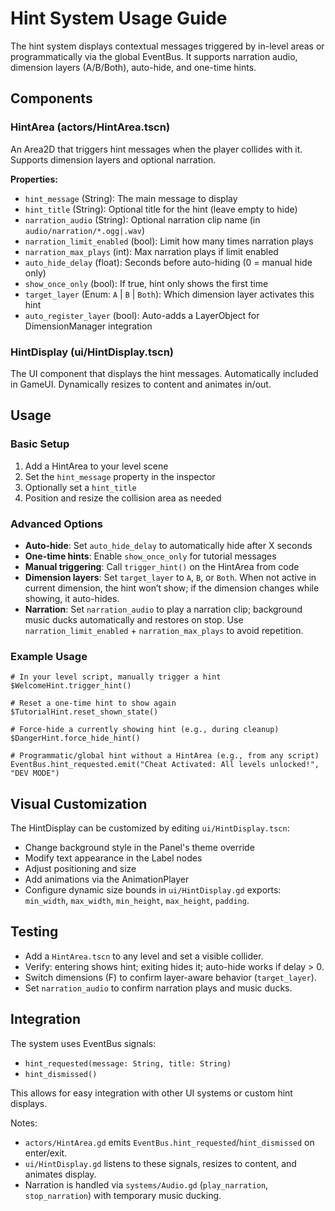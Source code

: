 # Hint System Usage Guide

The hint system displays contextual messages triggered by in-level areas or programmatically via the global EventBus. It supports narration audio, dimension layers (A/B/Both), auto-hide, and one-time hints.

## Components

### HintArea (actors/HintArea.tscn)
An Area2D that triggers hint messages when the player collides with it. Supports dimension layers and optional narration.

**Properties:**
- `hint_message` (String): The main message to display
- `hint_title` (String): Optional title for the hint (leave empty to hide)
- `narration_audio` (String): Optional narration clip name (in `audio/narration/*.ogg|.wav`)
- `narration_limit_enabled` (bool): Limit how many times narration plays
- `narration_max_plays` (int): Max narration plays if limit enabled
- `auto_hide_delay` (float): Seconds before auto-hiding (0 = manual hide only)
- `show_once_only` (bool): If true, hint only shows the first time
- `target_layer` (Enum: `A` | `B` | `Both`): Which dimension layer activates this hint
- `auto_register_layer` (bool): Auto-adds a LayerObject for DimensionManager integration

### HintDisplay (ui/HintDisplay.tscn)
The UI component that displays the hint messages. Automatically included in GameUI. Dynamically resizes to content and animates in/out.

## Usage

### Basic Setup
1. Add a HintArea to your level scene
2. Set the `hint_message` property in the inspector
3. Optionally set a `hint_title`
4. Position and resize the collision area as needed

### Advanced Options
- **Auto-hide**: Set `auto_hide_delay` to automatically hide after X seconds
- **One-time hints**: Enable `show_once_only` for tutorial messages
- **Manual triggering**: Call `trigger_hint()` on the HintArea from code
- **Dimension layers**: Set `target_layer` to `A`, `B`, or `Both`. When not active in current dimension, the hint won’t show; if the dimension changes while showing, it auto-hides.
- **Narration**: Set `narration_audio` to play a narration clip; background music ducks automatically and restores on stop. Use `narration_limit_enabled` + `narration_max_plays` to avoid repetition.

### Example Usage

```gdscript
# In your level script, manually trigger a hint
$WelcomeHint.trigger_hint()

# Reset a one-time hint to show again
$TutorialHint.reset_shown_state()

# Force-hide a currently showing hint (e.g., during cleanup)
$DangerHint.force_hide_hint()

# Programmatic/global hint without a HintArea (e.g., from any script)
EventBus.hint_requested.emit("Cheat Activated: All levels unlocked!", "DEV MODE")
```

## Visual Customization

The HintDisplay can be customized by editing `ui/HintDisplay.tscn`:
- Change background style in the Panel's theme override
- Modify text appearance in the Label nodes
- Adjust positioning and size
- Add animations via the AnimationPlayer
- Configure dynamic size bounds in `ui/HintDisplay.gd` exports: `min_width`, `max_width`, `min_height`, `max_height`, `padding`.

## Testing
- Add a `HintArea.tscn` to any level and set a visible collider.
- Verify: entering shows hint; exiting hides it; auto-hide works if delay > 0.
- Switch dimensions (F) to confirm layer-aware behavior (`target_layer`).
- Set `narration_audio` to confirm narration plays and music ducks.

## Integration

The system uses EventBus signals:
- `hint_requested(message: String, title: String)`
- `hint_dismissed()`

This allows for easy integration with other UI systems or custom hint displays.

Notes:
- `actors/HintArea.gd` emits `EventBus.hint_requested`/`hint_dismissed` on enter/exit.
- `ui/HintDisplay.gd` listens to these signals, resizes to content, and animates display.
- Narration is handled via `systems/Audio.gd` (`play_narration`, `stop_narration`) with temporary music ducking.
